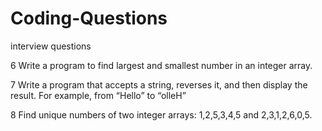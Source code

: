# Coding-Questions
interview questions

6 Write a program to find largest and smallest number in an integer array.

7 Write a program that accepts a string, reverses it, and then display the result. For example, from “Hello” to “olleH”

8 Find unique numbers of two integer arrays: 1,2,5,3,4,5 and 2,3,1,2,6,0,5.
